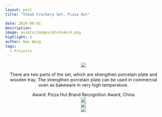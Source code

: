 ```yaml
---
layout: post
title: "Steak Crockery Set, Pizza Hut"

date: 2020-08-01
description:
image: assets/images/phsteak/4.png
highlight: 3
author: Nan Wang
tags:
  - Projects
---
```



<div class="section-padding" align="center">
<img source type="img/png" src="{{ "assets/images/phsteak/1.png" | relative_url }}"/>
</div>

<div class="section-padding bg-white" align="center">

There are two parts of the set, which are strengthen porcelain plate and wooden tray. The strengthen porcelain plate can be used in commercial oven as bakeware in very high temperature.
</div>
<div class="section-padding bg-white" align="center">
Award: Pizza Hut Brand Recognition Award, China
</div>

<div class="section-padding" align="center">
<img source type="img/png" src="{{ "assets/images/phsteak/2.png" | relative_url }}"/>
</div>

<div class="section-padding" align="center">
<img source type="img/png" src="{{ "assets/images/phsteak/3.png" | relative_url }}"/>
</div>


<div class="section-padding" align="center">
<img source type="img/png" src="{{ "assets/images/phsteak/4.png" | relative_url }}"/>
</div>
